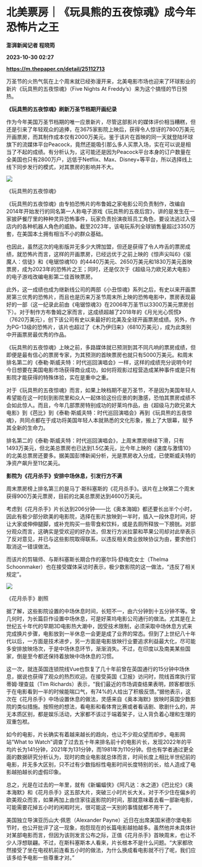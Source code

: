 # 北美票房｜《玩具熊的五夜惊魂》成今年恐怖片之王
**澎湃新闻记者 程晓筠**

**2023-10-30 02:27**

**https://m.thepaper.cn/detail/25112713**

万圣节的火热气氛在上个周末就已经弥漫开来，北美电影市场也迎来了环球影业的新片《玩具熊的五夜惊魂》（Five Nights At Freddy’s）来为这个搞怪的节日预热。

**《玩具熊的五夜惊魂》刷新万圣节档期开画纪录**

作为今年美国万圣节档期的唯一应景新片，尽管这部影片的媒体评价相当糟糕，但还是引来了年轻观众的追捧，在3675家影院上映后，获得令人惊讶的7800万美元开画票房，而其制作成本仅有2000万美元。鉴于该片在首映的同一天就登陆环球旗下的流媒体平台Peacock，竟然还能吸引那么多人买票入场，实在可以说是相当了不起的成绩。有分析认为，这可能还是因为Peacock平台本身的订户数量在全美国也只有2800万户，远低于Netflix、Max、Disney+等平台，所以选择线上线下同步发行的模式，对其票房的影响并不大。

![](https://imagecloud.thepaper.cn/thepaper/image/276/194/160.jpg)

《玩具熊的五夜惊魂》

《玩具熊的五夜惊魂》由专拍恐怖片的布鲁姆之家电影公司负责制作，改编自2014年开始发行的同名第一人称电子游戏《玩具熊的五夜后宫》，讲的是发生在一家披萨餐厅里的种种灵异恐怖事件，玩家负责扮演夜班员工角色，要设法逃过入侵店内的各种机器人角色的威胁。截至2023年，该电玩系列全球销售量超过3350万套，在美国本土拥有相当不小的群众基础。

也因此，虽然这次的电影版并无多少大牌加盟，但还是获得了令人咋舌的票房成绩，就恐怖片而言，这样的开画票房，已经远优于之前上映的《惊声尖叫6》《驱魔人：信徒》和《电锯惊魂10》的4440万美元、2650万美元和1830万美元首映票房，成为2023年的恐怖片之王；同时，还是仅次于《超级马力欧兄弟大电影》的电子游戏改编电影第二佳首映票房。

此外，这一成绩也成为继新线公司的两部《小丑惊魂》系列之后，有史以来开画票房第三优秀的恐怖片，而且也是历来万圣节周末所上映的恐怖电影中，票房表现最好的一部（这一纪录此前由《电锯惊魂3》在2006年万圣节以3300万美元票房创下）。对于制作方布鲁姆之家而言，这成绩超越了2018年的《月光光心慌慌》（7620万美元），创下该公司有史以来最好的北美及全球开画票房成绩。另外，作为PG-13级的恐怖片，该片也超过了《木乃伊归来》（6810万美元），成为此类别中开画票房最优秀的作品。

《玩具熊的五夜惊魂》上映之前，多路媒体就已预测到其不同凡响的票房成绩，但即便是最有信心的票房专家，为其预测的首映票房也就只有5000万美元。和周末排名第二的《泰勒·斯威夫特：时代巡回演唱会》一样，这样的成绩充分说明今时今日想要在美国电影市场获得商业成功，如何将观影过程营造成某种事件或是只有影院才能获得的特殊体验，实在是重中之重。

对于《玩具熊的五夜惊魂》而言，如果上映档期不是万圣节，不是因为美国年轻人希望能在这一时刻到影院里和众人一起体验这份应景的刺激感，恐怕其票房成绩不会如此惊人。而且，今年几部票房特别成功的好莱坞作品，由《超级马力欧兄弟大电影》到《芭比》到《泰勒·斯威夫特：时代巡回演唱会》再到《玩具熊的五夜惊魂》，共同点都在于成功将美国年轻人本就熟悉的文化形象，搬上了大银幕，赋予其全新的生命力。

排名第二的《泰勒·斯威夫特：时代巡回演唱会》，上周末票房继续下滑，只有1493万美元，但北美总票房也已达到1.5亿美元，比今年上映的《速度与激情10》的北美总票房还要多。据美国彭博新闻分析，光是票房收入分成，已使斯威夫特的净资产飙升至11亿美元。

**影院为《花月杀手》安排中场休息，引发行方不满**

周末票房榜上排名第三的是马丁·斯科塞斯的《花月杀手》。该片在上映第二个周末获得900万美元票房，目前的北美总票房达到4600万美元。

考虑到《花月杀手》片长达到206分钟——比《奥本海姆》都还要长出半个小时，因此有极少部分欧美的电影院，选择在影片放映到一半时，插入一段休息时间，好让大家或伸伸腿脚，或补充购买一些零食和饮料，或是去厕所释放一下膀胱。对部分观众而言，这确实是受欢迎的好办法，但发行方派拉蒙和苹果公司却对此举表示了反对意见，并已与这些影院取得联系，以违反相关商业放映协议为由，要求他们取消这一错误做法。

而该片的剪辑师、与斯科塞斯长期合作的塞尔玛·舒梅克女士（Thelma Schoonmaker）也在接受媒体采访时表示，极少数影院的这一做法，“违反了相关规定”。

![](https://imagecloud.thepaper.cn/thepaper/image/276/194/175.jpg)

《花月杀手》剧照

据了解，这些影院设置的中场休息时间，长短不一，由六分钟到十五分钟不等。曾几何时，为长篇巨作设置中场休息，可是好莱坞电影公司通行的做法。尤其是在上世纪五十年代的早期3D电影热大潮中，因受技术限制，必须采取中场休息方式来完成换片步骤，电影放到一半休息一会更是成了业界的常态。但到了上世纪八十年代以后，一方面是技术进步，另一方面是电影放映行业要追求利益最大化，尽可能多安排放映场次，于是中场休息环节，渐渐消失。不过，在印度以及南美某些国家，倒是至今都还保持着放映中场休息的习惯。

这一次，就连英国连锁院线Vue也恢复了几十年前曾在英国通行的15分钟中场休息，据说也获得了观众的热烈欢迎。在接受英国《卫报》访问时，院线首席执行官蒂姆·理查兹（Tim Richards）表示，“我们最近的市场调查结果表明，顾客都很乐于在电影看到一半的时候能喘口气，有74%的人给出了积极反馈。”据他表示，这次在《花月杀手》中场设置休息的做法，灵感来自《奥本海默》放映时英国少数影院的类似措施。按照他的想法，看电影和看体育比赛或者看话剧、歌剧什么的，并无本质区别，都是娱乐活动，大家都不该过于端着架子，让人背负着心理和生理的双重包袱。

如今的电影，片长确实有着越来越长的趋向，也让不少观众望而却步。电影网站“What to Watch”调查了过去五十年来排名前十的电影片长，发现2022年的平均片长为141分钟，2021年为131分钟，而1981年为110分钟。但也有学者通过更全面的数据研究分析认为，现时的商业电影就总体而言，时间长度上相比半世纪前的电影，并无多大区别，只不过有少数指标性电影时间长度特别的长，给人造成了电影越拍越长的虚假印象。

总之，光是在过去的一年里，就有《新蝙蝠侠》《阿凡达：水之道》《巴比伦》《奥本海默》和《花月杀手》这五部大片，突破三小时片长大关。对于不少住在偏乡的欧美观众而言，如果再加上由住家往返影院的时间，那就意味着去看一部新电影，可能需要花掉五小时的闲暇时光，很可能这一天别的事情就都不用干了。

美国独立导演亚历山大·佩恩（Alexander Payne）近日在出席美国米德尔堡电影节时，也公开批评了这一现象，抱怨现在的长篇电影越拍越多。虽然他并未具体针对某部电影而言，但因为该则发言公布之际，正值《花月杀手》首映周末，也让不少人浮想联翩。不过，在斯科塞斯本人看来，片长根本不是什么问题。“大家都欣然接受了坐在电视机前连看五小时的做法，为什么换成看电影就不行了呢，我们应该多给予电影一些尊重才对。”